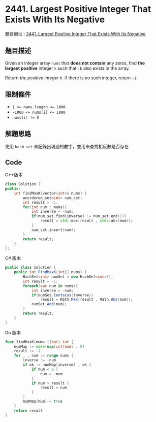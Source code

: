 # 2441. Largest Positive Integer That Exists With Its Negative

題目網址 : [2441. Largest Positive Integer That Exists With Its Negative](https://leetcode.com/problems/largest-positive-integer-that-exists-with-its-negative)

## 題目描述

Given an integer array `nums` that **does not contain** any zeros, find **the largest positive** integer `k` such that `-k` also exists in the array.

Return _the positive integer_ `k`. If there is no such integer, return `-1`.

## 限制條件

- `1 <= nums.length <= 1000`
- `-1000 <= nums[i] <= 1000`
- `nums[i] != 0`

## 解題思路

使用 `hash set` 來記錄出現過的數字，並用來查找相反數是否存在

## Code

C++版本

```C++
class Solution {
public:
    int findMaxK(vector<int>& nums) {
        unordered_set<int> num_set;
        int result = -1;
        for(int num : nums){
            int inverse = -num;
            if(num_set.find(inverse) != num_set.end()){
                result = std::max(result , std::abs(num));
            }
            num_set.insert(num);
        }
        return result;
    }
};
```

C# 版本

```C#
public class Solution {
    public int FindMaxK(int[] nums) {
        HashSet<int> numSet = new HashSet<int>();
        int result = -1;
        foreach(var num in nums){
            int inverse = -num;
            if(numSet.Contains(inverse))
                result = Math.Max(result , Math.Abs(num));
            numSet.Add(num);
        }
        return result;
    }
}
```

Go 版本

```go
func findMaxK(nums []int) int {
    numMap := make(map[int]bool , 0)
    result := -1
    for _ , num := range nums {
        inverse := -num
        if ok := numMap[inverse] ; ok {
            if num < 0 {
                num = -num
            }
            if num > result {
                result = num
            }
        }
        numMap[num] = true
    }
    return result
}
```
